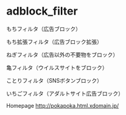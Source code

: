 # adblock_filter

もちフィルタ（広告ブロック）

もち拡張フィルタ（広告ブロック拡張）

ねぎフィルタ（広告以外の不要物をブロック）

亀フィルタ（ウイルスサイトをブロック）

ことりフィルタ（SNSボタンブロック）

いちごフィルタ（アダルトサイト広告ブロック）

Homepage http://pokapoka.html.xdomain.jp/


